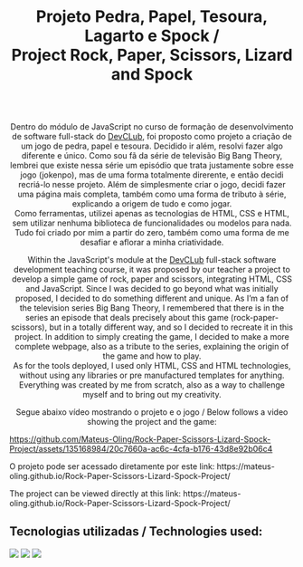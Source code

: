<h1 align="center">Projeto Pedra, Papel, Tesoura, Lagarto e Spock / <br> Project Rock, Paper, Scissors, Lizard and Spock</h1>
<br>
<br>
<p align="center">Dentro do módulo de JavaScript no curso de formação de desenvolvimento de software full-stack do <a href="https://rodolfomori.com.br/devclub/">DevCLub</a>, foi proposto como projeto a criação de um jogo de pedra, papel e tesoura. Decidido ir além, resolvi fazer algo diferente e único. Como sou fã da série de televisão Big Bang Theory, lembrei que existe nessa série um episódio que trata justamente sobre esse jogo (jokenpo), mas de uma forma totalmente direrente, e então decidi recriá-lo nesse projeto.
Além de simplesmente criar o jogo, decidi fazer uma página mais completa, também como uma forma de tributo à série, explicando a origem de tudo e como jogar. 
  <br>
Como ferramentas, utilizei apenas as tecnologias de HTML, CSS e HTML, sem utilizar nenhuma biblioteca de funcionalidades ou modelos para nada. Tudo foi criado por mim a partir do zero, também como uma forma de me desafiar e aflorar a minha criatividade.
</p>

<p align="center"> Within the JavaScript's module at the <a href="https://rodolfomori.com.br/devclub/">DevCLub</a> full-stack software development teaching course, it was proposed by our teacher a project to develop a simple game of rock, paper and scissors, integrating HTML, CSS and JavaScript. Since I was decided to go beyond what was initially proposed, I decided to do something different and unique. As I’m a fan of the television series Big Bang Theory, I remembered that there is in the series an episode that deals precisely about this game (rock-paper-scissors), but in a totally different way, and so I decided to recreate it in this project. In addition to simply creating the game, I decided to make a more complete webpage, also as a tribute to the series, explaining the origin of the game and how to play.
  <br>
As for the tools deployed, I used only HTML, CSS and HTML technologies, without using any libraries or pre manufactured templates for anything. Everything was created by me from scratch, also as a way to challenge myself and to bring out my creativity.
</p>

<p align="center">Segue abaixo vídeo mostrando o projeto e o jogo / Below follows a video showing the project and the game:</p>

https://github.com/Mateus-Oling/Rock-Paper-Scissors-Lizard-Spock-Project/assets/135168984/20c7660a-ac6c-4cfa-b176-43d8e92b06c4

<p>O projeto pode ser acessado diretamente por este link: https://mateus-oling.github.io/Rock-Paper-Scissors-Lizard-Spock-Project/ </p>
<p>The project can be viewed directly at this link: https://mateus-oling.github.io/Rock-Paper-Scissors-Lizard-Spock-Project/ </p>

<h2>Tecnologias utilizadas / Technologies used:</h2>
<img src="https://img.shields.io/badge/HTML5-E34F26?style=for-the-badge&logo=html5&logoColor=white">
<img src="https://img.shields.io/badge/CSS3-1572B6?style=for-the-badge&logo=css3&logoColor=white">
<img src="https://img.shields.io/badge/JavaScript-F7DF1E?style=for-the-badge&logo=javascript&logoColor=black">
